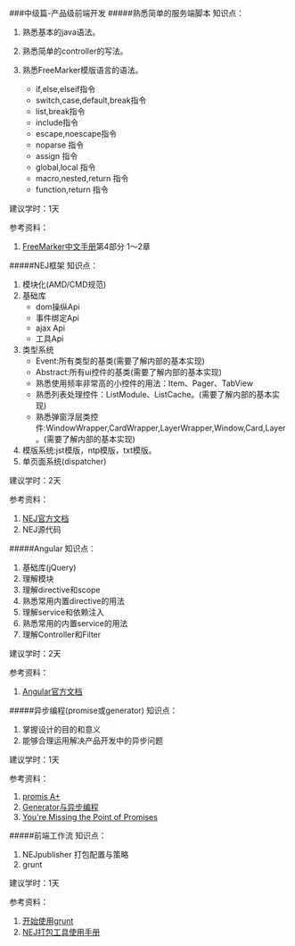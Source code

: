 ###中级篇-产品级前端开发
#####熟悉简单的服务端脚本
知识点：

1.	熟悉基本的java语法。
2.	熟悉简单的controller的写法。
3.	熟悉FreeMarker模版语言的语法。

	*	if,else,elseif指令
	*	switch,case,default,break指令
	*	list,break指令
	*	include指令
	*	escape,noescape指令
	*	noparse 指令
	*	assign 指令
	*	global,local 指令
	*	macro,nested,return 指令
	*	function,return 指令
	

建议学时：1天

参考资料：

1.	[FreeMarker中文手册](/files/FreeMarker_Manual_zh_CN.pdf)第4部分 1～2章

#####NEJ框架
知识点：

1.	模块化(AMD/CMD规范)
2.	基础库
	*	dom操纵Api
	*	事件绑定Api
	*	ajax Api
	*	工具Api
3.	类型系统
	*	Event:所有类型的基类(需要了解内部的基本实现)
	*	Abstract:所有ui控件的基类(需要了解内部的基本实现)
	*	熟悉使用频率非常高的小控件的用法：Item、Pager、TabView
	*	熟悉列表处理控件：ListModule、ListCache。(需要了解内部的基本实现)
	*	熟悉弹窗浮层类控件:WindowWrapper,CardWrapper,LayerWrapper,Window,Card,Layer。(需要了解内部的基本实现)
4.	模版系统:jst模版，ntp模版，txt模版。
5.	单页面系统(dispatcher)

建议学时：2天

参考资料：

1.	[NEJ官方文档](http://nej.netease.com/document/)
2.	NEJ源代码

#####Angular
知识点：

1.	基础库(jQuery)
2.	理解模块
3.	理解directive和scope
4.	熟悉常用内置directive的用法
5.	理解service和依赖注入
6.	熟悉常用的内置service的用法
7.	理解Controller和Filter

建议学时：2天

参考资料：

1.	[Angular官方文档](http://angularjs-doc.qiniudn.com/docs/api)

#####异步编程(promise或generator)
知识点：

1.	掌握设计的目的和意义
2.	能够合理运用解决产品开发中的异步问题

建议学时：1天

参考资料：

1.	[promis A+](https://promisesaplus.com/)
2.	[Generator与异步编程](http://www.infoq.com/cn/articles/generator-and-asynchronous-programming)
3.	[You're Missing the Point of Promises](https://blog.domenic.me/youre-missing-the-point-of-promises/)

#####前端工作流
知识点：

1.	NEJpublisher 打包配置与策略
2.	grunt
	
建议学时：1天

参考资料：

1.	[开始使用grunt](http://www.w3cplus.com/tools/getting-started-with-grunt.html)
2.	[NEJ打包工具使用手册](http://nej.netease.com/course/tools/publisher/)